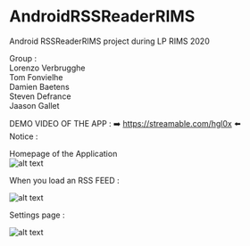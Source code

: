 # AndroidRSSReaderRIMS
Android RSSReaderRIMS project during LP RIMS 2020


Group :  
Lorenzo Verbrugghe  
Tom Fonvielhe  
Damien Baetens  
Steven Defrance  
Jaason Gallet  


DEMO VIDEO OF THE APP : ➡️ https://streamable.com/hgl0x ⬅️      
Notice :    

Homepage of the Application    
![alt text](https://i.imgur.com/M6ZIoK8.png)    

When you load an RSS FEED :    

![alt text](https://i.imgur.com/jIIzZXX.png)    

Settings page :    

![alt text](https://i.imgur.com/K4coVBY.png)    
